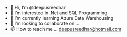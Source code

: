 - 👋 Hi, I’m @deepusreedhar
- 👀 I’m interested in .Net and SQL Programming
- 🌱 I’m currently learning Azure Data Warehousing
- 💞️ I’m looking to collaborate on ...
- 📫 How to reach me ... deepusreedhar@hotmail.com

<!---
deepusreedhar/deepusreedhar is a ✨ special ✨ repository because its `README.md` (this file) appears on your GitHub profile.
You can click the Preview link to take a look at your changes.
--->
